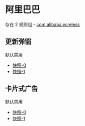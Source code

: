 # 阿里巴巴

存在 2 规则组 - [com.alibaba.wireless](/src/apps/com.alibaba.wireless.ts)

## 更新弹窗

默认禁用

- [快照-0](https://i.gkd.li/import/12684422)
- [快照-1](https://i.gkd.li/import/12684426)

## 卡片式广告

默认禁用

- [快照-0](https://i.gkd.li/import/13683509)
- [快照-1](https://i.gkd.li/import/13683510)
